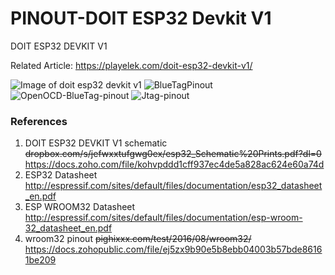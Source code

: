# PINOUT-DOIT ESP32 Devkit V1
DOIT ESP32 DEVKIT V1

Related Article: https://playelek.com/doit-esp32-devkit-v1/

![Image of doit esp32 devkit v1](https://github.com/playelek/pinout-doit-32devkitv1/blob/master/pinoutDOIT32devkitv1.png)
![BlueTagPinout](https://github.com/solcoteh/pinout-doit-32devkitv1/blob/master/BlueTagPinout)
![OpenOCD-BlueTag-pinout](https://github.com/solcoteh/pinout-doit-32devkitv1/blob/master/OpenOCD-BlueTag-pinout.png)
![Jtag-pinout](https://github.com/solcoteh/pinout-doit-32devkitv1/blob/master/Jtag-pinlayout.png)

### References
1. DOIT ESP32 DEVKIT V1 schematic ~~dropbox.com/s/jefwxxtufgwg0ex/esp32_Schematic%20Prints.pdf?dl=0~~
https://docs.zoho.com/file/kohvpddd1cff937ec4de5a828ac624e60a74d
2. ESP32 Datasheet http://espressif.com/sites/default/files/documentation/esp32_datasheet_en.pdf
3. ESP WROOM32 Datasheet http://espressif.com/sites/default/files/documentation/esp-wroom-32_datasheet_en.pdf
4. wroom32 pinout ~~pighixxx.com/test/2016/08/wroom32/~~ https://docs.zohopublic.com/file/ej5zx9b90e5b8ebb04003b57bde86161be209
